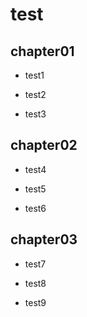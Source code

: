 # test

## chapter01

- test1

- test2

- test3

## chapter02

- test4

- test5

- test6

## chapter03

- test7

- test8

- test9

